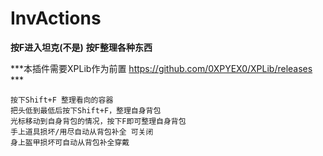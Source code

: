 # InvActions
**按F进入坦克(不是)**
**按F整理各种东西**


***本插件需要XPLib作为前置 https://github.com/0XPYEX0/XPLib/releases ***


```
按下Shift+F 整理看向的容器
把头低到最低后按下Shift+F，整理自身背包
光标移动到自身背包的情况，按下F即可整理自身背包
手上道具损坏/用尽自动从背包补全 可关闭
身上盔甲损坏可自动从背包补全穿戴
```

